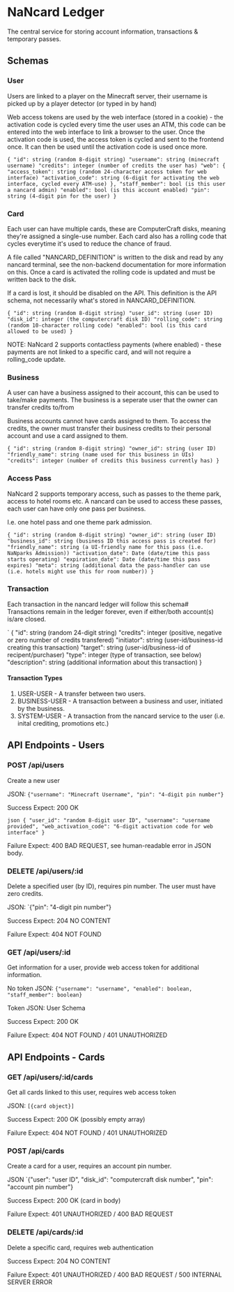 # NaNcard Ledger

The central service for storing account information, transactions & temporary passes.

## Schemas

### User

Users are linked to a player on the Minecraft server, their username is picked up by a player detector
(or typed in by hand)

Web access tokens are used by the web interface (stored in a cookie) - the activation code is cycled every time
the user uses an ATM, this code can be entered into the web interface to link a browser to the user. Once the activation code
is used, the access token is cycled and sent to the frontend once. It can then be used until the activation code is used once more.

`
{
  "id": string (random 8-digit string)
  "username": string (minecraft username)
  "credits": integer (number of credits the user has)
  "web": {
    "access_token": string (random 24-character access token for web interface)
    "activation_code": string (6-digit for activating the web interface, cycled every ATM-use)
  },
  "staff_member": bool (is this user a nancard admin)
  "enabled": bool (is this account enabled)
  "pin": string (4-digit pin for the user)
}
`

### Card

Each user can have multiple cards, these are ComputerCraft disks, meaning they're assigned a single-use number.
Each card also has a rolling code that cycles everytime it's used to reduce the chance of fraud.

A file called "NANCARD_DEFINITION" is written to the disk and read by any nancard terminal, see the non-backend documentation
for more information on this. Once a card is activated the rolling code is updated and must be written back to the disk.

If a card is lost, it should be disabled on the API. This definition is the API schema, not necessarily what's stored in NANCARD_DEFINITION.

`
{
  "id": string (random 8-digit string)
  "user_id": string (user ID)
  "disk_id": integer (the computercraft disk ID)
  "rolling_code": string (random 10-character rolling code)
  "enabled": bool (is this card allowed to be used)
}
`

NOTE: NaNcard 2 supports contactless payments (where enabled) - these payments are not linked to a specific card, and will not
require a rolling_code update.

### Business

A user can have a business assigned to their account, this can be used to take/make payments.
The business is a seperate user that the owner can transfer credits to/from

Business accounts cannot have cards assigned to them. To access the credits, the owner must transfer their
business credits to their personal account and use a card assigned to them.

`
{
  "id": string (random 8-digit string)
  "owner_id": string (user ID)
  "friendly_name": string (name used for this business in UIs)
  "credits": integer (number of credits this business currently has)
}
`

### Access Pass

NaNcard 2 supports temporary access, such as passes to the theme park, access to hotel rooms etc.
A nancard can be used to access these passes, each user can have only one pass per business.

I.e. one hotel pass and one theme park admission.

`
{
  "id": string (random 8-digit string)
  "owner_id": string (user ID)
  "business_id": string (business ID this access pass is created for)
  "friendly_name": string (a UI-friendly name for this pass (i.e. NaNparks Admission))
  "activation_date": Date (date/time this pass starts operating)
  "expiration_date": Date (date/time this pass expires)
  "meta": string (additional data the pass-handler can use (i.e. hotels might use this for room number))
}
`

### Transaction

Each transaction in the nancard ledger will follow this schema#
Transactions remain in the ledger forever, even if either/both account(s) is/are closed.

`
{
  "id": string (random 24-digit string)
  "credits": integer (positive, negative or zero number of credits transfered)
  "initiator": string (user-id/business-id creating this transaction)
  "target": string (user-id/business-id of recipent/purchaser)
  "type": integer (type of transaction, see below)
  "description": string (additional information about this transaction)
}

#### Transaction Types

1. USER-USER - A transfer between two users.
2. BUSINESS-USER - A transaction between a business and user, initiated by the business.
3. SYSTEM-USER - A transaction from the nancard service to the user (i.e. inital crediting, promotions etc.)

## API Endpoints - Users

### POST /api/users

Create a new user

JSON: `{"username": "Minecraft Username", "pin": "4-digit pin number"}`

Success Expect: 200 OK

`json
{
  "user_id": "random 8-digit user ID",
  "username": "username provided",
  "web_activation_code": "6-digit activation code for web interface"
}`

Failure Expect: 400 BAD REQUEST, see human-readable error in JSON body.

### DELETE /api/users/:id

Delete a specified user (by ID), requires pin number. The user must have
zero credits.

JSON: `{"pin": "4-digit pin number"}

Success Expect: 204 NO CONTENT

Failure Expect: 404 NOT FOUND


### GET /api/users/:id

Get information for a user, provide web access token for additional information.

No token JSON: `{"username": "username", "enabled": boolean, "staff_member": boolean}`

Token JSON: User Schema

Success Expect: 200 OK

Failure Expect: 404 NOT FOUND / 401 UNAUTHORIZED

## API Endpoints - Cards

### GET /api/users/:id/cards

Get all cards linked to this user, requires web access token

JSON: `[{card object}]`

Success Expect: 200 OK (possibly empty array)

Failure Expect: 404 NOT FOUND / 401 UNAUTHORIZED

### POST /api/cards

Create a card for a user, requires an account pin number.

JSON `{"user": "user ID", "disk_id": "computercraft disk number", "pin": "account pin number"}

Success Expect: 200 OK (card in body)

Failure Expect: 401 UNAUTHORIZED / 400 BAD REQUEST

### DELETE /api/cards/:id

Delete a specific card, requires web authentication

Success Expect: 204 NO CONTENT

Failure Expect: 401 UNAUTHORIZED / 400 BAD REQUEST / 500 INTERNAL SERVER ERROR

